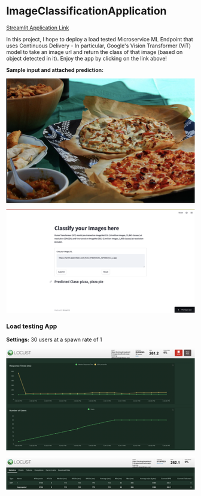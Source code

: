 # ImageClassificationApplication

[Streamlit Application Link](https://bombaybrownboy09-imageclassificationapp-training-ah8ykd.streamlitapp.com/)

In this project, I hope to deploy a load tested Microservice ML Endpoint that uses Continuous Delivery - In particular, Google's Vision Transformer (ViT) model to take an image url and return the class of that image (based on object detected in it). Enjoy the app by clicking on the link above!

**Sample input and attached prediction:**
<p align="left">
  <img src="https://github.com/BombayBrownBoy09/ImageClassificationApp/blob/main/images/Pizza.png" />
</p>

<p align="right">
  <img src="https://github.com/BombayBrownBoy09/ImageClassificationApp/blob/main/images/Result.png" />
</p>


### Load testing App
**Settings:** 30 users at a spawn rate of 1

<p align="center">
  <img src="https://github.com/BombayBrownBoy09/ImageClassificationApp/blob/main/images/locust1.png" />
</p>
<p align="center">
  <img src="https://github.com/BombayBrownBoy09/ImageClassificationApp/blob/main/images/locust2.png" />
</p>
